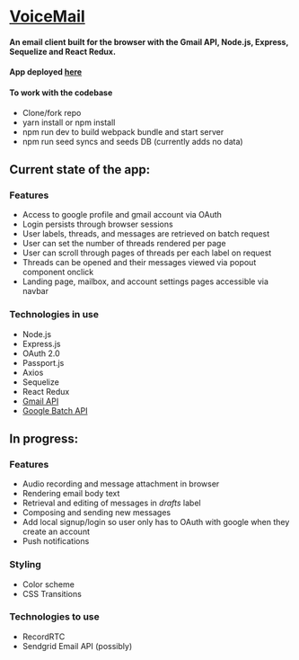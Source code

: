 # [VoiceMail](http://voicemail.herokuapp.com/)

#### An email client built for the browser with the Gmail API, Node.js, Express, Sequelize and React Redux.

#### App deployed [here](http://voicemail.herokuapp.com/)

#### To work with the codebase
* Clone/fork repo
* yarn install or npm install
* npm run dev to build webpack bundle and start server
* npm run seed syncs and seeds DB (currently adds no data)

## Current state of the app:

### Features
* Access to google profile and gmail account via OAuth
* Login persists through browser sessions
* User labels, threads, and messages are retrieved on batch request
* User can set the number of threads rendered per page
* User can scroll through pages of threads per each label on request
* Threads can be opened and their messages viewed via popout component onclick
* Landing page, mailbox, and account settings pages accessible via navbar

### Technologies in use
* Node.js
* Express.js
* OAuth 2.0
* Passport.js
* Axios
* Sequelize
* React Redux
* [Gmail API](https://developers.google.com/gmail/api/guides/)
* [Google Batch API](https://github.com/pradeep-mishra/google-batch)

## In progress:

### Features
* Audio recording and message attachment in browser
* Rendering email body text
* Retrieval and editing of messages in _drafts_ label
* Composing and sending new messages
* Add local signup/login so user only has to OAuth with google when they create an account
* Push notifications

### Styling
* Color scheme
* CSS Transitions

### Technologies to use
* RecordRTC
* Sendgrid Email API (possibly)
